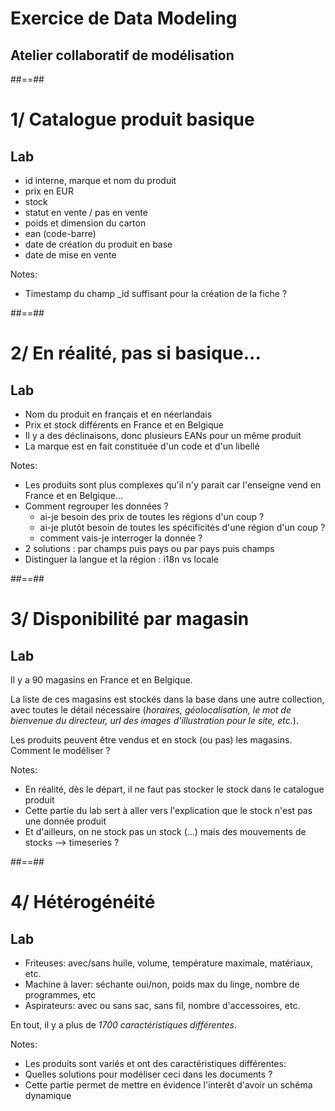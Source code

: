 <!-- .slide: class="transition underline"-->
# Exercice de Data Modeling

## Atelier collaboratif de modélisation

##==##

<!-- .slide: class="exercice" -->

# 1/ Catalogue produit basique
## Lab

* id interne, marque et nom du produit
* prix en EUR
* stock
* statut en vente / pas en vente
* poids et dimension du carton
* ean (code-barre)
* date de création du produit en base 
* date de mise en vente

Notes:
- Timestamp du champ _id suffisant pour la création de la fiche ?

##==##

# 2/ En réalité, pas si basique...
## Lab
<!-- .slide: class="exercice" -->

* Nom du produit en français et en néerlandais
* Prix et stock différents en France et en Belgique
* Il y a des déclinaisons, donc plusieurs EANs pour un même produit
* La marque est en fait constituée d'un code et d'un libellé

Notes:
- Les produits sont plus complexes qu'il n'y parait car l'enseigne vend en France et en Belgique...
- Comment regrouper les données ?
  - ai-je besoin des prix de toutes les régions d'un coup ?
  - ai-je plutôt besoin de toutes les spécificités d'une région d'un coup ?
  - comment vais-je interroger la donnée ?
- 2 solutions : par champs puis pays ou par pays puis champs
- Distinguer la langue et la région : i18n vs locale


##==##
<!-- .slide: class="exercice" -->

# 3/ Disponibilité par magasin
## Lab

Il y a 90 magasins en France et en Belgique.

La liste de ces magasins est stockés dans la base dans une autre collection, avec toutes le détail nécessaire (*horaires, géolocalisation, le mot de bienvenue du directeur, url des images d'illustration pour le site, etc.*).

Les produits peuvent être vendus et en stock (ou pas) les magasins. Comment le modéliser ?

Notes:
- En réalité, dès le départ, il ne faut pas stocker le stock dans le catalogue produit
- Cette partie du lab sert à aller vers l'explication que le stock n'est pas une donnée produit
- Et d'ailleurs, on ne stock pas un stock (...) mais des mouvements de stocks --> timeseries ?

##==##
<!-- .slide: class="exercice" -->

# 4/ Hétérogénéité
## Lab

* Friteuses: avec/sans huile, volume, température maximale, matériaux, etc.
* Machine à laver: séchante oui/non, poids max du linge, nombre de programmes, etc
* Aspirateurs: avec ou sans sac, sans fil, nombre d'accessoires, etc.

En tout, il y a plus de *1700 caractéristiques différentes*.


Notes:
- Les produits sont variés et ont des caractéristiques différentes:
- Quelles solutions pour modéliser ceci dans les documents ?
- Cette partie permet de mettre en évidence l'interêt d'avoir un schéma dynamique 